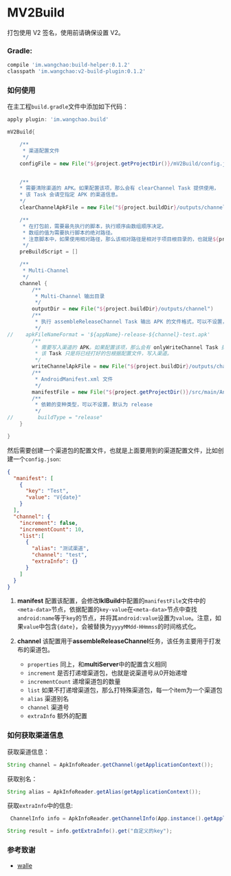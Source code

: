 # MV2Build
打包使用 V2 签名，使用前请确保设置 V2。

### Gradle:
```gradle
compile 'im.wangchao:build-helper:0.1.2'
classpath 'im.wangchao:v2-build-plugin:0.1.2'
```

### 如何使用
在主工程`build.gradle`文件中添加如下代码：
```gradle
apply plugin: 'im.wangchao.build'

mV2Build{

    /**
     * 渠道配置文件
     */
    configFile = new File("${project.getProjectDir()}/mV2Build/config.json")


    /**
    * 需要清除渠道的 APK。如果配置该项，那么会有 clearChannel Task 提供使用，
    * 该 Task 会请空指定 APK 的渠道信息。
    */
    clearChannelApkFile = new File("${project.buildDir}/outputs/channel/app-release-0.apk")

    /**
     * 在打包前，需要最先执行的脚本，执行顺序由数组顺序决定。
     * 数组的值为需要执行脚本的绝对路径。
     * 注意脚本中，如果使用相对路径，那么该相对路径是相对于项目根目录的，也就是${project.getRootDir()}
     */
    preBuildScript = []

    /**
     * Multi-Channel
     */
    channel {
        /**
         * Multi-Channel 输出目录
         */
        outputDir = new File("${project.buildDir}/outputs/channel")
        /**
         * 执行 assembleReleaseChannel Task 输出 APK 的文件格式，可以不设置，默认为${appName}-release-${channel}
         */
//    apkFileNameFormat = '${appName}-release-${channel}-test.apk'
        /**
         * 需要写入渠道的 APK。如果配置该项，那么会有 onlyWriteChannel Task 提供使用，
         * 该 Task 只是将已经打好的包根据配置文件，写入渠道。
         */
        writeChannelApkFile = new File("${project.buildDir}/outputs/channel/app-release-0.apk")
        /**
         * AndroidManifest.xml 文件
         */
        manifestFile = new File("${project.getProjectDir()}/src/main/AndroidManifest.xml")
        /**
         * 依赖的变种类型，可以不设置，默认为 release
         */
//        buildType = "release"
    }

}
```

然后需要创建一个渠道包的配置文件，也就是上面要用到的渠道配置文件，比如创建一个`config.json`:
```json
{
  "manifest": [
    {
      "key": "Test",
      "value": "V{date}"
    }
  ],
  "channel": {
    "increment": false,
    "incrementCount": 10,
    "list":[
      {
        "alias": "测试渠道",
        "channel": "test",
        "extraInfo": {}
      }
    ]
  }
}
```

 1. **manifest**
    配置该配置，会修改**lklBuild**中配置的`manifestFile`文件中的`<meta-data>`节点，依据配置的`key-value`在`<meta-data>`节点中查找`android:name`等于`key`的节点，并将其`android:value`设置为`value`。注意，如果`value`中包含`{date}`，会被替换为`yyyyMMdd-HHmmss`的时间格式化。
 2. **channel**
    该配置用于**assembleReleaseChannel**任务，该任务主要用于打发布的渠道包。

    * `properties` 同上，和**multiServer**中的配置含义相同
    * `increment` 是否打递增渠道包，也就是说渠道号从0开始递增
    * `incrementCount` 递增渠道包的数量
    * `list` 如果不打递增渠道包，那么打特殊渠道包，每一个item为一个渠道包
     * `alias` 渠道别名
     * `channel` 渠道号
     * `extraInfo` 额外的配置

### 如何获取渠道信息
获取渠道信息：
```java
String channel = ApkInfoReader.getChannel(getApplicationContext());
```
获取别名：
```java
String alias = ApkInfoReader.getAlias(getApplicationContext());
```
获取`extraInfo`中的信息:
```java
 ChannelInfo info = ApkInfoReader.getChannelInfo(App.instance().getApplicationContext());

String result = info.getExtraInfo().get("自定义的key");

```

### 参考致谢
 * [walle](https://github.com/Meituan-Dianping/walle)